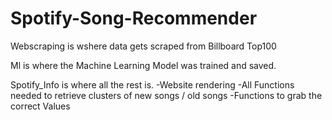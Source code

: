 # Spotify-Song-Recommender


Webscraping  is wshere data gets scraped from Billboard Top100 

Ml is where the Machine Learning Model was trained and saved. 

Spotify_Info is where all the rest is.
  -Website rendering
  -All Functions needed to retrieve clusters of new songs / old songs
  -Functions to grab the correct Values
  
